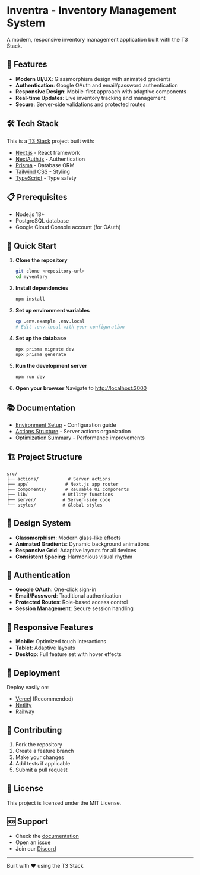 # Inventra - Inventory Management System

A modern, responsive inventory management application built with the T3 Stack.

## 🚀 Features

- **Modern UI/UX**: Glassmorphism design with animated gradients
- **Authentication**: Google OAuth and email/password authentication
- **Responsive Design**: Mobile-first approach with adaptive components
- **Real-time Updates**: Live inventory tracking and management
- **Secure**: Server-side validations and protected routes

## 🛠️ Tech Stack

This is a [T3 Stack](https://create.t3.gg/) project built with:

- [Next.js](https://nextjs.org) - React framework
- [NextAuth.js](https://next-auth.js.org) - Authentication
- [Prisma](https://prisma.io) - Database ORM
- [Tailwind CSS](https://tailwindcss.com) - Styling
- [TypeScript](https://www.typescriptlang.org/) - Type safety

## 📋 Prerequisites

- Node.js 18+ 
- PostgreSQL database
- Google Cloud Console account (for OAuth)

## 🚀 Quick Start

1. **Clone the repository**
   ```bash
   git clone <repository-url>
   cd myventary
   ```

2. **Install dependencies**
   ```bash
   npm install
   ```

3. **Set up environment variables**
   ```bash
   cp .env.example .env.local
   # Edit .env.local with your configuration
   ```

4. **Set up the database**
   ```bash
   npx prisma migrate dev
   npx prisma generate
   ```

5. **Run the development server**
   ```bash
   npm run dev
   ```

6. **Open your browser**
   Navigate to [http://localhost:3000](http://localhost:3000)

## 📚 Documentation

- [Environment Setup](./ENVIRONMENT_SETUP_EN.md) - Configuration guide
- [Actions Structure](./ACTIONS_STRUCTURE_EN.md) - Server actions organization
- [Optimization Summary](./OPTIMIZATION_SUMMARY_EN.md) - Performance improvements

## 🏗️ Project Structure

```
src/
├── actions/           # Server actions
├── app/              # Next.js app router
├── components/       # Reusable UI components
├── lib/             # Utility functions
├── server/          # Server-side code
└── styles/          # Global styles
```

## 🎨 Design System

- **Glassmorphism**: Modern glass-like effects
- **Animated Gradients**: Dynamic background animations
- **Responsive Grid**: Adaptive layouts for all devices
- **Consistent Spacing**: Harmonious visual rhythm

## 🔐 Authentication

- **Google OAuth**: One-click sign-in
- **Email/Password**: Traditional authentication
- **Protected Routes**: Role-based access control
- **Session Management**: Secure session handling

## 📱 Responsive Features

- **Mobile**: Optimized touch interactions
- **Tablet**: Adaptive layouts
- **Desktop**: Full feature set with hover effects

## 🚀 Deployment

Deploy easily on:
- [Vercel](https://vercel.com) (Recommended)
- [Netlify](https://netlify.com)
- [Railway](https://railway.app)

## 🤝 Contributing

1. Fork the repository
2. Create a feature branch
3. Make your changes
4. Add tests if applicable
5. Submit a pull request

## 📄 License

This project is licensed under the MIT License.

## 🆘 Support

- Check the [documentation](./Documentation/)
- Open an [issue](https://github.com/your-repo/issues)
- Join our [Discord](https://t3.gg/discord)

---

Built with ❤️ using the T3 Stack

